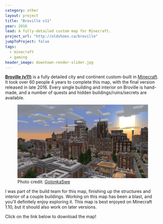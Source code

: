 ```yaml
---
category: other
layout: project
title: "Broville v11"
year: 2016
lead: A fully-detailed custom map for Minecraft.
project_url: "http://oldshoes.ca/broville"
jumpToProject: false
tags:
  - minecraft
  - gaming
header_image: downtown-render-slider.jpg
---
```


**[Broville (v11)](http://oldshoes.ca/broville)** is a fully detailed city and continent custom-built in [Minecraft](https://minecraft.net). It took over 60 people 4 years to complete this map, with the final version released in late 2016. Every single building and interior on Broville is hand-made, and a number of quests and hidden buildings/ruins/secrets are available.

<figure>
  <img src="./broville-1.png" alt="Broville render">
  <figcaption>Photo credit: <a href="https://imgur.com/a/CsU8v">GolonkaSwe</a></figcaption>
</figure>

I was part of the build team for this map, finishing up the structures and interior of a couple buildings. Working on this map has been a blast, and you'll definitely enjoy exploring it. This map is best enjoyed on Minecraft 1.10, but it should also work on later versions.

Click on the link below to download the map!
